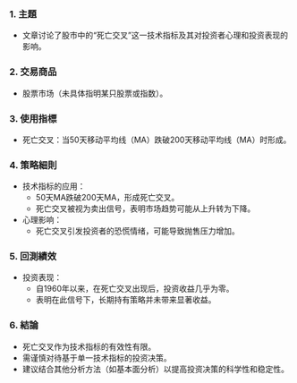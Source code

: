 ### 1. 主題
- 文章讨论了股市中的“死亡交叉”这一技术指标及其对投资者心理和投资表现的影响。

### 2. 交易商品
- 股票市场（未具体指明某只股票或指数）。

### 3. 使用指標
- 死亡交叉：当50天移动平均线（MA）跌破200天移动平均线（MA）时形成。

### 4. 策略細則
- 技术指标的应用：
  - 50天MA跌破200天MA，形成死亡交叉。
  - 死亡交叉被视为卖出信号，表明市场趋势可能从上升转为下降。
- 心理影响：
  - 死亡交叉引发投资者的恐慌情绪，可能导致抛售压力增加。

### 5. 回測績效
- 投资表现：
  - 自1960年以来，在死亡交叉出现后，投资收益几乎为零。
  - 表明在此信号下，长期持有策略并未带来显著收益。

### 6. 結論
- 死亡交叉作为技术指标的有效性有限。
- 需谨慎对待基于单一技术指标的投资决策。
- 建议结合其他分析方法（如基本面分析）以提高投资决策的科学性和稳定性。
